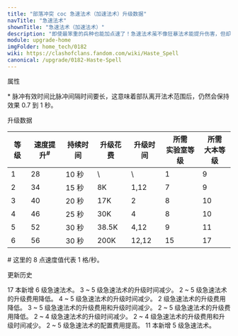 ```yaml
---
title: "部落冲突 coc 急速法术（加速法术）升级数据"
navTitle: "急速法术"
shownTitle: "急速法术（加速法术）"
description: "即使最笨重的兵种也能加点速了！急速法术虽不像狂暴法术能提升伤害，但却可以更好地提升移动速度。它占用空间小，您可以将更多急速法术带到战场之中！"
module: upgrade-home
imgFolder: home_tech/0182
wiki: https://clashofclans.fandom.com/wiki/Haste_Spell
canonical: /upgrade/0182-Haste-Spell
---
```


<UnitInfo :folder="$frontmatter.imgFolder" imgSrc="Haste_Spell.png" :imgAlt="$frontmatter.navTitle" 
    description="即使最笨重的兵种也能加点速了！<br>急速法术虽不像狂暴法术能提升伤害，但却可以更好地提升移动速度。它占用空间小，您可以将更多急速法术带到战场之中！"
    :isSmallImg="true" />

<SmallTitle>属性</SmallTitle>

<UnitProperties>
    <UnitProperty pKey="作用半径" pValue="4 格" />
    <UnitProperty pKey="作用类型" pValue="范围内脉冲赋能" />
    <UnitProperty pKey="作用目标" pValue="我方部队和英雄" />
    <UnitProperty pKey="每次脉冲间隔时间" pValue="0.3 秒" />
    <UnitProperty pKey="脉冲有效时间" pValue="1 秒<sup>*</sup>" />
    <UnitProperty pKey="占用的法术空间" pValue="1" />
    <UnitProperty pKey="所需暗黑法术工厂等级" pValue="3" />
    <UnitProperty pKey="所需大本等级" pValue="9" />
    <UnitProperty pKey="法术配置时间" pValue="180" trainingSystem="2022" />
</UnitProperties>

\* 脉冲有效时间比脉冲间隔时间要长，这意味着部队离开法术范围后，仍然会保持效果 0.7 到 1 秒。

<SmallTitle>升级数据</SmallTitle>

<script setup>
const tableExtraInfo = [
    {
        "column": 3,
        "type": "cost",
        "gpClass": "research",
        "icon": "Dark_Elixir"
    },
    {
        "column": 4,
        "type": "time",
        "gpClass": "research"
    }
];
</script>

<UnitTable :tableExtraInfo="tableExtraInfo">

| 等级 |速度提升<sup>#</sup>| 持续时间 | 升级花费 | 升级时间 |所需<br>实验室等级|所需<br>大本等级|
| ---- |        ----       |   ---   |    ---   |  ----   |       ----      |      ----     |
|   1  |         28        |  10 秒  |     \    |    \    |         1       |        9      |
|   2  |         34        |  15 秒  |     8K   |   1,12  |         7       |        9      |
|   3  |         40        |  20 秒  |    17K   |   2     |         8       |       10      |
|   4  |         46        |  25 秒  |    30K   |   4     |         8       |       10      |
|   5  |         52        |  30 秒  |  38.5K   |   4,12  |         9       |       11      |
|   6  |         56        |  30 秒  |   200K   |  12,12  |        15       |       17      |
</UnitTable>

\# 这里的 8 点速度值代表 1 格/秒。

<SmallTitle>更新历史</SmallTitle>

<Timeline>
    <TimelineItem date="2025/02/10">
        <TimelineRow>17 本新增 6 级急速法术。</TimelineRow>
    </TimelineItem>
    <TimelineItem date="2024/11/25">
        <TimelineRow>3 ~ 5 级急速法术的升级时间减少。</TimelineRow>
        <TimelineRow>2 ~ 5 级急速法术的升级费用降低。</TimelineRow>
    </TimelineItem>
    <TimelineItem date="2024/06/18">
        <TimelineRow>4 ~ 5 级急速法术的升级时间减少。</TimelineRow>
    </TimelineItem>
    <TimelineItem date="2023/12/12">
        <TimelineRow>2 级急速法术的升级费用降低。</TimelineRow>
    </TimelineItem>
    <TimelineItem date="2022/10/10">
        <TimelineRow>3 ~ 5 级急速法术的升级费用和升级时间减少。</TimelineRow>
    </TimelineItem>
    <TimelineItem date="2021/12/09">
        <TimelineRow>2 ~ 5 级急速法术的升级费用降低。</TimelineRow>
        <TimelineRow>2 ~ 4 级急速法术的升级时间减少。</TimelineRow>
    </TimelineItem>
    <TimelineItem date="2021/04/12">
        <TimelineRow>2 ~ 4 级急速法术的升级费用和升级时间减少。</TimelineRow>
    </TimelineItem>
    <TimelineItem date="2019/12/09">
        <TimelineRow>2 ~ 5 级急速法术的配置费用提高。</TimelineRow>
    </TimelineItem>
    <TimelineItem date="2019/06/18">
        <TimelineRow>11 本新增 5 级急速法术。</TimelineRow>
    </TimelineItem>
    <TimelineItem :historyBottom="true" />
</Timeline>